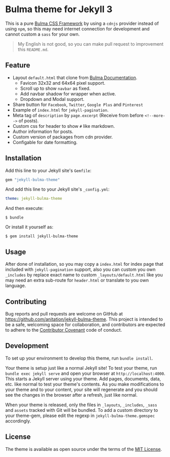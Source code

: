 # Bulma theme for Jekyll 3

This is a pure [Bulma CSS Framework](https://bulma.io) by using a `cdnjs` provider instead of using `npm`, so this may need internet connection for development and cannot custom a `sass` for your own.

> My English is not good, so you can make pull request to improvement this `README.md`.

## Feature

- Layout `default.html` that clone from [Bulma Documentation](https://bulma.io/documentation/overview/start/).
  - Favicon 32x32 and 64x64 pixel support.
  - Scroll up to show `navbar` as fixed.
  - Add navbar shadow for wrapper when active.
  - Dropdown and Modal support.
- Share button for `Facebook`, `Twitter`, `Google Plus` and `Pinterest`
- Example of `index.html` for `jekyll-pagination`.
- Meta tag of `description` by `page.excerpt` (Receive from before `<!--more-->` of posts).
- Custom css for header to show `#` like markdown.
- Author information for posts.
- Custom version of packages from cdn provider.
- Configable for date formatting.

## Installation

Add this line to your Jekyll site's `Gemfile`:

```ruby
gem "jekyll-bulma-theme"
```

And add this line to your Jekyll site's `_config.yml`:

```yaml
theme: jekyll-bulma-theme
```

And then execute:

    $ bundle

Or install it yourself as:

    $ gem install jekyll-bulma-theme

## Usage

After done of installation, so you may copy a `index.html` for index page that included with `jekyll-pagination` support, also you can custom you own `_includes` by replace exact name to custom `_layouts/default.html` like you may need an extra sub-route for `header.html` or translate to you own language.

## Contributing

Bug reports and pull requests are welcome on GitHub at https://github.com/anitation/jekyll-bulma-theme. This project is intended to be a safe, welcoming space for collaboration, and contributors are expected to adhere to the [Contributor Covenant](http://contributor-covenant.org) code of conduct.

## Development

To set up your environment to develop this theme, run `bundle install`.

Your theme is setup just like a normal Jekyll site! To test your theme, run `bundle exec jekyll serve` and open your browser at `http://localhost:4000`. This starts a Jekyll server using your theme. Add pages, documents, data, etc. like normal to test your theme's contents. As you make modifications to your theme and to your content, your site will regenerate and you should see the changes in the browser after a refresh, just like normal.

When your theme is released, only the files in `_layouts`, `_includes`, `_sass` and `assets` tracked with Git will be bundled.
To add a custom directory to your theme-gem, please edit the regexp in `jekyll-bulma-theme.gemspec` accordingly.

## License

The theme is available as open source under the terms of the [MIT License](https://opensource.org/licenses/MIT).
